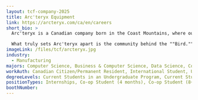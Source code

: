 ```yaml
---
layout: tcf-company-2025
title: Arc'teryx Equipment
link: https://arcteryx.com/ca/en/careers
short_bio: >
  Arc'teryx is a Canadian company born in the Coast Mountains, where our passion for the outdoors drives us to push the boundaries of performance and durability. We design gear that not only survives extreme conditions but elevates your experience in them. With over 2,400 retail locations worldwide, our impact goes beyond gear-it's about designing for a better future.

  What truly sets Arc'teryx apart is the community behind the ""Bird."" We're more than a team-We're a collective of problem-solvers, makers and explorers, united by a spirit of 'Leave It Better' and a deep respect for the outdoors. From Vancouver to Tokyo, Munich to New York, our teams and culture are bound by this shared purpose.
imageLink: /files/tcf/arcteryx.jpg
industry:
  - Manufacturing
majors: Computer Science, Business & Computer Science, Data Science, Computer Engineering, Electrical Engineering, Engineering Physics, Mechanical Engineering, Biomedical Engineering
workAuth: Canadian Citizen/Permanent Resident, International Student, US Citizen, All
degreeLevels: Current Students in an Undergraduate Program, Current Students in a Masters Program, Current Students in a Phd Program, Graduated with an Undergraduate Degree, Graduated with a Graduate Degree (Masters or Phd)
positionTypes: Internships, Co-op Student (4 months), Co-op Student (8+ months), Recent Graduate, Part-time, Full-time, Temporary (Less than 4 months)
boothNumber:
---
```

